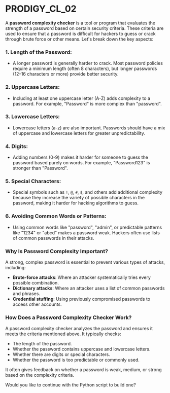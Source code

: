# PRODIGY_CL_02
A **password complexity checker** is a tool or program that evaluates the strength of a password based on certain security criteria. These criteria are used to ensure that a password is difficult for hackers to guess or crack through brute force or other means. Let's break down the key aspects:

### 1. **Length of the Password**:
   - A longer password is generally harder to crack. Most password policies require a minimum length (often 8 characters), but longer passwords (12–16 characters or more) provide better security.

### 2. **Uppercase Letters**:
   - Including at least one uppercase letter (A-Z) adds complexity to a password. For example, "Password" is more complex than "password".

### 3. **Lowercase Letters**:
   - Lowercase letters (a-z) are also important. Passwords should have a mix of uppercase and lowercase letters for greater unpredictability.

### 4. **Digits**:
   - Adding numbers (0-9) makes it harder for someone to guess the password based purely on words. For example, "Password123" is stronger than "Password".

### 5. **Special Characters**:
   - Special symbols such as `!`, `@`, `#`, `$`, and others add additional complexity because they increase the variety of possible characters in the password, making it harder for hacking algorithms to guess.

### 6. **Avoiding Common Words or Patterns**:
   - Using common words like "password", "admin", or predictable patterns like "1234" or "abcd" makes a password weak. Hackers often use lists of common passwords in their attacks.

### **Why Is Password Complexity Important?**
A strong, complex password is essential to prevent various types of attacks, including:
   - **Brute-force attacks**: Where an attacker systematically tries every possible combination.
   - **Dictionary attacks**: Where an attacker uses a list of common passwords and phrases.
   - **Credential stuffing**: Using previously compromised passwords to access other accounts.

### **How Does a Password Complexity Checker Work?**
A password complexity checker analyzes the password and ensures it meets the criteria mentioned above. It typically checks:
- The length of the password.
- Whether the password contains uppercase and lowercase letters.
- Whether there are digits or special characters.
- Whether the password is too predictable or commonly used.

It often gives feedback on whether a password is weak, medium, or strong based on the complexity criteria.

Would you like to continue with the Python script to build one?
